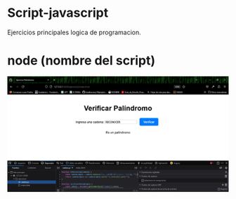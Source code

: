 # Script-javascript
Ejercicios principales logica de programacion.


# node (nombre del script)
![Alt text](image-8.png)